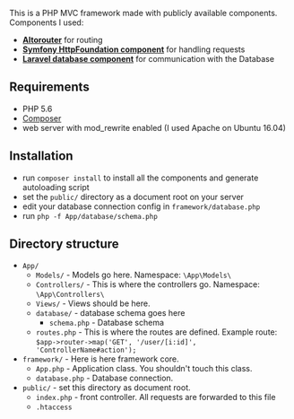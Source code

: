 This is a PHP MVC framework made with publicly available components.
Components I used:
* **[Altorouter](http://altorouter.com/)** for routing
* **[Symfony HttpFoundation component](http://symfony.com/doc/current/components/http_foundation/introduction.html)** for handling requests
* **[Laravel database component](https://github.com/illuminate/database)** for communication with the Database

## Requirements
* PHP 5.6
* [Composer](https://getcomposer.org/)
* web server with mod_rewrite enabled (I used Apache on Ubuntu 16.04)

## Installation
* run `composer install` to install all the components and generate autoloading script
* set the `public/` directory as a document root on your server
* edit your database connection config in `framework/database.php`
* run `php -f App/database/schema.php`

## Directory structure
* `App/`
    * `Models/` - Models go here. Namespace: `\App\Models\`
    * `Controllers/` - This is where the controllers go. Namespace: `\App\Controllers\`
    * `Views/` - Views should be here.
    * `database/` - database schema goes here
        * `schema.php` - Database schema
    * `routes.php` - This is where the routes are defined. Example route: `$app->router->map('GET', '/user/[i:id]', 'ControllerName#action');`
* `framework/` - Here is here framework core.
    * `App.php` - Application class. You shouldn't touch this class.
    * `database.php` - Database connection.
* `public/` - set this directory as document root.
    * `index.php` - front controller. All requests are forwarded to this file
    * `.htaccess`
    
